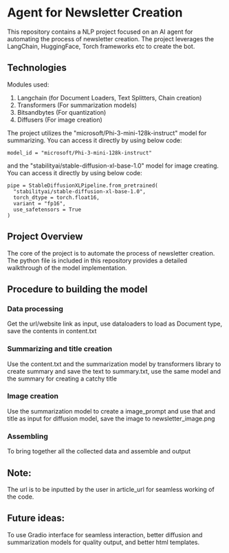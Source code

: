 # Agent for Newsletter Creation
This repository contains a NLP project focused on an AI agent for automating the process of newsletter creation. 
The project leverages the LangChain, HuggingFace, Torch frameworks etc to create the bot. 

## Technologies
Modules used:
1. Langchain (for Document Loaders, Text Splitters, Chain creation)
2. Transformers (For summarization models)
3. Bitsandbytes (For quantization)
4. Diffusers (For image creation)

The project utilizes the "microsoft/Phi-3-mini-128k-instruct" model for summarizing.
You can access it directly by using below code:
```
model_id = "microsoft/Phi-3-mini-128k-instruct"
```
and
the "stabilityai/stable-diffusion-xl-base-1.0" model for image creating.
You can access it directly by using below code:
```
pipe = StableDiffusionXLPipeline.from_pretrained(
  "stabilityai/stable-diffusion-xl-base-1.0",
  torch_dtype = torch.float16,
  variant = "fp16",
  use_safetensors = True
)
```

## Project Overview
The core of the project is to automate the process of newsletter creation.
The python file is included in this repository provides a detailed walkthrough of the model implementation.

## Procedure to building the model
### Data processing
Get the url/website link as input, use dataloaders to load as Document type, save the contents in content.txt

### Summarizing and title creation
Use the content.txt and the summarization model by transformers library to create summary and save the text to summary.txt, use the same model and the summary for creating a catchy title

### Image creation
Use the summarization model to create a image_prompt and use that and title as input for diffusion model, save the image to newsletter_image.png

### Assembling
To bring together all the collected data and assemble and output

## Note: 
The url is to be inputted by the user in article_url for seamless working of the code.

## Future ideas:
To use Gradio interface for seamless interaction, better diffusion and summarization models for quality output, and better html templates.
